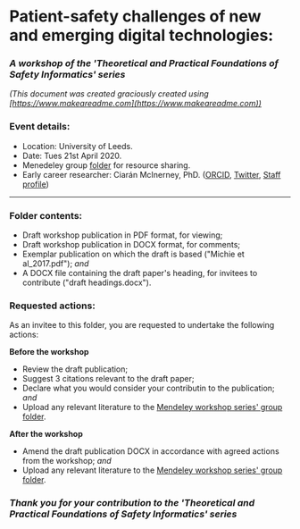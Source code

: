 # Patient-safety challenges of new and emerging digital technologies:
### *A workshop of the 'Theoretical and Practical Foundations of Safety Informatics' series*

*(This document was created graciously created using [https://www.makeareadme.com](https://www.makeareadme.com))*


### Event details:
* Location: University of Leeds.
* Date: Tues 21st April 2020.
* Menedeley group [folder](https://www.mendeley.com/community/theoretical-and-practical-foundations-of-safety-informatics/) for resource sharing.
* Early career researcher: Ciarán McInerney, PhD. ([ORCID](https://orcid.org/0000-0001-7620-7110), [Twitter](https://twitter.com/CMc_PhD), [Staff profile](https://eps.leeds.ac.uk/faculty-engineering-physical-sciences/staff/1736/ciaran-mcinerney))
--- 
### Folder contents:
* Draft workshop publication in PDF format, for viewing;
* Draft workshop publication in DOCX format, for comments;
* Exemplar publication on which the draft is based ("Michie et al_2017.pdf"); _and_
* A DOCX file containing the draft paper's heading, for invitees to contribute ("draft headings.docx").

### Requested actions:
As an invitee to this folder, you are requested to undertake the following actions:

__Before the workshop__
* Review the draft publication;
* Suggest 3 citations relevant to the draft paper;
* Declare what you would consider your contributin to the publication; _and_
* Upload any relevant literature to the [Mendeley workshop series' group folder](https://www.mendeley.com/community/theoretical-and-practical-foundations-of-safety-informatics/).

__After the workshop__
* Amend the draft publication DOCX in accordance with agreed actions from the workshop; _and_
* Upload any relevant literature to the [Mendeley workshop series' group folder](https://www.mendeley.com/community/theoretical-and-practical-foundations-of-safety-informatics/).

### *Thank you for your contribution to the 'Theoretical and Practical Foundations of Safety Informatics' series*
